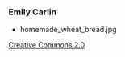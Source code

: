 ### Emily Carlin

- homemade_wheat_bread.jpg

[Creative Commons 2.0](https://creativecommons.org/licenses/by-nd/2.0/)
